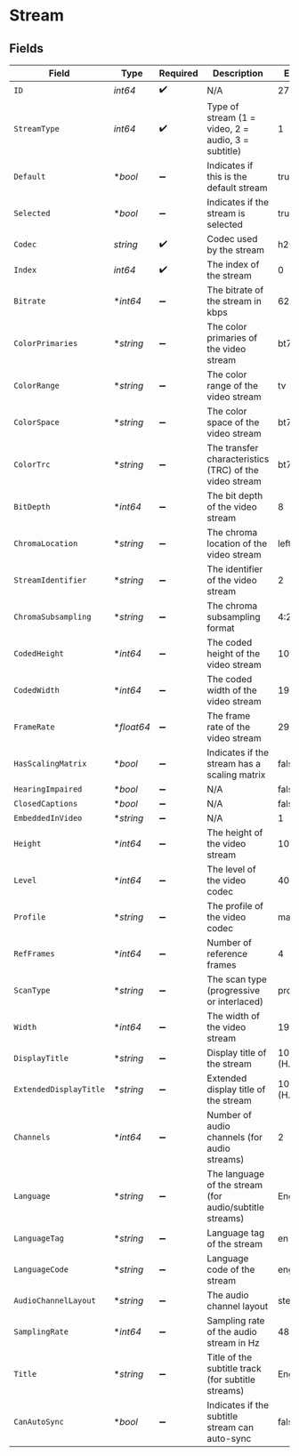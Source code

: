 # Stream


## Fields

| Field                                                   | Type                                                    | Required                                                | Description                                             | Example                                                 |
| ------------------------------------------------------- | ------------------------------------------------------- | ------------------------------------------------------- | ------------------------------------------------------- | ------------------------------------------------------- |
| `ID`                                                    | *int64*                                                 | :heavy_check_mark:                                      | N/A                                                     | 272796                                                  |
| `StreamType`                                            | *int64*                                                 | :heavy_check_mark:                                      | Type of stream (1 = video, 2 = audio, 3 = subtitle)     | 1                                                       |
| `Default`                                               | **bool*                                                 | :heavy_minus_sign:                                      | Indicates if this is the default stream                 | true                                                    |
| `Selected`                                              | **bool*                                                 | :heavy_minus_sign:                                      | Indicates if the stream is selected                     | true                                                    |
| `Codec`                                                 | *string*                                                | :heavy_check_mark:                                      | Codec used by the stream                                | h264                                                    |
| `Index`                                                 | *int64*                                                 | :heavy_check_mark:                                      | The index of the stream                                 | 0                                                       |
| `Bitrate`                                               | **int64*                                                | :heavy_minus_sign:                                      | The bitrate of the stream in kbps                       | 6273                                                    |
| `ColorPrimaries`                                        | **string*                                               | :heavy_minus_sign:                                      | The color primaries of the video stream                 | bt709                                                   |
| `ColorRange`                                            | **string*                                               | :heavy_minus_sign:                                      | The color range of the video stream                     | tv                                                      |
| `ColorSpace`                                            | **string*                                               | :heavy_minus_sign:                                      | The color space of the video stream                     | bt709                                                   |
| `ColorTrc`                                              | **string*                                               | :heavy_minus_sign:                                      | The transfer characteristics (TRC) of the video stream  | bt709                                                   |
| `BitDepth`                                              | **int64*                                                | :heavy_minus_sign:                                      | The bit depth of the video stream                       | 8                                                       |
| `ChromaLocation`                                        | **string*                                               | :heavy_minus_sign:                                      | The chroma location of the video stream                 | left                                                    |
| `StreamIdentifier`                                      | **string*                                               | :heavy_minus_sign:                                      | The identifier of the video stream                      | 2                                                       |
| `ChromaSubsampling`                                     | **string*                                               | :heavy_minus_sign:                                      | The chroma subsampling format                           | 4:2:0                                                   |
| `CodedHeight`                                           | **int64*                                                | :heavy_minus_sign:                                      | The coded height of the video stream                    | 1088                                                    |
| `CodedWidth`                                            | **int64*                                                | :heavy_minus_sign:                                      | The coded width of the video stream                     | 1920                                                    |
| `FrameRate`                                             | **float64*                                              | :heavy_minus_sign:                                      | The frame rate of the video stream                      | 29.97                                                   |
| `HasScalingMatrix`                                      | **bool*                                                 | :heavy_minus_sign:                                      | Indicates if the stream has a scaling matrix            | false                                                   |
| `HearingImpaired`                                       | **bool*                                                 | :heavy_minus_sign:                                      | N/A                                                     | false                                                   |
| `ClosedCaptions`                                        | **bool*                                                 | :heavy_minus_sign:                                      | N/A                                                     | false                                                   |
| `EmbeddedInVideo`                                       | **string*                                               | :heavy_minus_sign:                                      | N/A                                                     | 1                                                       |
| `Height`                                                | **int64*                                                | :heavy_minus_sign:                                      | The height of the video stream                          | 1080                                                    |
| `Level`                                                 | **int64*                                                | :heavy_minus_sign:                                      | The level of the video codec                            | 40                                                      |
| `Profile`                                               | **string*                                               | :heavy_minus_sign:                                      | The profile of the video codec                          | main                                                    |
| `RefFrames`                                             | **int64*                                                | :heavy_minus_sign:                                      | Number of reference frames                              | 4                                                       |
| `ScanType`                                              | **string*                                               | :heavy_minus_sign:                                      | The scan type (progressive or interlaced)               | progressive                                             |
| `Width`                                                 | **int64*                                                | :heavy_minus_sign:                                      | The width of the video stream                           | 1920                                                    |
| `DisplayTitle`                                          | **string*                                               | :heavy_minus_sign:                                      | Display title of the stream                             | 1080p (H.264)                                           |
| `ExtendedDisplayTitle`                                  | **string*                                               | :heavy_minus_sign:                                      | Extended display title of the stream                    | 1080p (H.264)                                           |
| `Channels`                                              | **int64*                                                | :heavy_minus_sign:                                      | Number of audio channels (for audio streams)            | 2                                                       |
| `Language`                                              | **string*                                               | :heavy_minus_sign:                                      | The language of the stream (for audio/subtitle streams) | English                                                 |
| `LanguageTag`                                           | **string*                                               | :heavy_minus_sign:                                      | Language tag of the stream                              | en                                                      |
| `LanguageCode`                                          | **string*                                               | :heavy_minus_sign:                                      | Language code of the stream                             | eng                                                     |
| `AudioChannelLayout`                                    | **string*                                               | :heavy_minus_sign:                                      | The audio channel layout                                | stereo                                                  |
| `SamplingRate`                                          | **int64*                                                | :heavy_minus_sign:                                      | Sampling rate of the audio stream in Hz                 | 48000                                                   |
| `Title`                                                 | **string*                                               | :heavy_minus_sign:                                      | Title of the subtitle track (for subtitle streams)      | English                                                 |
| `CanAutoSync`                                           | **bool*                                                 | :heavy_minus_sign:                                      | Indicates if the subtitle stream can auto-sync          | false                                                   |